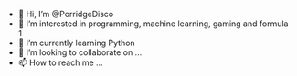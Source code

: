 - 👋 Hi, I’m @PorridgeDisco
- 👀 I’m interested in programming, machine learning, gaming and formula 1
- 🌱 I’m currently learning Python
- 💞️ I’m looking to collaborate on ...
- 📫 How to reach me ...

<!---
PorridgeDisco/PorridgeDisco is a ✨ special ✨ repository because its `README.md` (this file) appears on your GitHub profile.
You can click the Preview link to take a look at your changes.
--->
